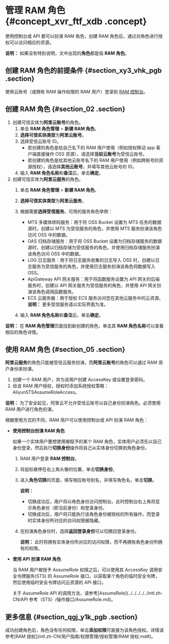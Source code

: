 # 管理 RAM 角色 {#concept_xvr_ftf_xdb .concept}

使用控制台或 API 都可以扮演 RAM 角色，创建 RAM 角色后，通过对角色进行授权可以访问相应的资源。

**说明：** 如果没有特别说明，文中出现的**角色**都是指 **RAM 角色**。

## 创建 RAM 角色的前提条件 {#section_xy3_vhk_pgb .section}

使用云账号（或拥有 RAM 操作权限的 RAM 用户）登录到 [RAM 控制台](https://ram.console.aliyun.com/)。

## 创建 RAM 角色 {#section_02 .section}

1.  创建可信实体为**阿里云账号**的角色。
    1.  单击 **RAM 角色管理** \> **新建 RAM 角色**。
    2.  **选择可信实体类型**为**阿里云账号**。
    3.  选择受信云账号 ID。
        -   若创建的角色是给自己名下的 RAM 用户使用（例如授权移动 app 客户端直接操作 OSS 资源），请选择**当前云账号**为受信云账号。
        -   若创建的角色是给其他云账号名下的 RAM 用户使用（例如跨账号的资源授权），请选择**其他云账号**，并填写其他云账号的 ID。
    4.  输入 **RAM 角色名称**和**备注**后，单击**确定**。
2.  创建可信实体为**阿里云服务**的角色。
    1.  单击 **RAM 角色管理** \> **新建 RAM 角色**。
    2.  **选择可信实体类型**为**阿里云服务**。
    3.  根据需要**选择受信服务**。可用的服务角色举例：

        -   MTS 多媒体转码服务：用于将 OSS Bucket 设置为 MTS 任务的数据源时，创建以 MTS 为受信服务的角色，并使用 MTS 服务扮演该角色访问 OSS 中的数据。
        -   OAS 归档存储服务：用于将 OSS Bucket 设置为归档存储服务的数据源时，创建以归档存储为受信服务的角色，并使用归档存储服务扮演该角色访问 OSS 中的数据。
        -   LOG 日志服务：用于将日志服务收集的日志导入 OSS 时，创建以日志服务为受信服务的角色，并使用日志服务扮演该角色将数据写入 OSS。
        -   ApiGateway API 网关服务：用于将函数服务设置为 API 网关的后端服务时，创建以 API 网关服务为受信服务的角色，并使用 API 网关扮演该角色调用函数服务。
        -   ECS 云服务器：用于授权 ECS 服务访问您在其他云服务中的云资源。
        **说明：** 更多受信服务请以实际界面为准。

    4.  输入 **RAM 角色名称**和**备注**后，单击**确定**。

**说明：** 在 **RAM 角色管理**页面找到新创建的角色，单击其 **RAM 角色名称**可以查看相应的角色详情。

## 使用 RAM 角色 {#section_05 .section}

**阿里云服务**的角色只能被受信云服务扮演，而**阿里云账号**的角色可以通过 RAM 用户身份来扮演。

1.  创建一个 RAM 用户，并为该用户创建 AccessKey 或设置登录密码。
2.  给该 RAM 用户授权，授权时添加系统授权策略：AliyunSTSAssumeRoleAccess。

**说明：** 为了安全起见，阿里云不允许受信云账号以自己身份扮演角色。必须使用 RAM 用户进行角色扮演。

根据使用方式的不同，RAM 用户可以使用控制台或 API 扮演 RAM 角色：

-   **使用控制台扮演 RAM 角色**

    如果一个实体用户要想使用被赋予的某个 RAM 角色，实体用户必须先以自己身份登录，然后执行**切换身份**操作将自己从实体身份切换到角色身份。

    1.  RAM 用户登录 **RAM 控制台**。
    2.  将鼠标悬停在右上角头像的位置，单击**切换身份**。
    3.  进入**角色切换**的页面，填写相应账号别名，并填写角色名，单击**切换**。

        **说明：** 

        -   切换成功后，用户将以角色身份访问控制台。此时控制台右上角将显示角色身份（即当前身份）和登录身份。
        -   切换成功后，用户将只能执行该角色身份被授权的所有操作，而登录时实体身份所对应的访问权限被隐藏。
    4.  在扮演角色身份时，选择**返回登录身份**可以切换回登录身份。

        **说明：** 此时将拥有实体身份所对应的访问权限，而不再拥有角色身份所拥有的权限。

-   **使用 API 扮演 RAM 角色**

    当 RAM 用户被授予 AssumeRole 权限之后，可以使用其 AccessKey 调用安全令牌服务\(STS\) 的 AssumeRole 接口，以获取某个角色的临时安全令牌，然后使用临时安全令牌访问云资源的 API 接口。

    关于 AssumeRole API 的调用方法，请参考[AssumeRole](../../../../../intl.zh-CN/API 参考（STS）/操作接口/AssumeRole.md)。


## 更多信息 {#section_qgj_y1k_pgb .section}

成功创建角色后，角色没有任何权限，单击**添加权限**可直接为该角色授权。详情请参考[RAM 授权](intl.zh-CN/用户指南/权限管理/授权管理/RAM 授权.md#)。

